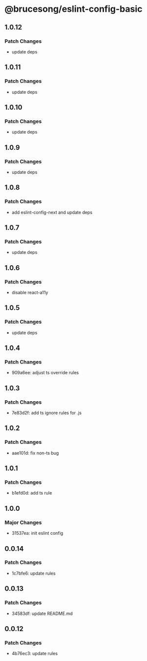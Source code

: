 # @brucesong/eslint-config-basic

## 1.0.12

### Patch Changes

- update deps

## 1.0.11

### Patch Changes

- update deps

## 1.0.10

### Patch Changes

- update deps

## 1.0.9

### Patch Changes

- update deps

## 1.0.8

### Patch Changes

- add eslint-config-next and update deps

## 1.0.7

### Patch Changes

- update deps

## 1.0.6

### Patch Changes

- disable react-a11y

## 1.0.5

### Patch Changes

- update deps

## 1.0.4

### Patch Changes

- 909a6ee: adjust ts override rules

## 1.0.3

### Patch Changes

- 7e83d2f: add ts ignore rules for .js

## 1.0.2

### Patch Changes

- aae101d: fix non-ts bug

## 1.0.1

### Patch Changes

- b1efd0d: add ts rule

## 1.0.0

### Major Changes

- 31537ea: init eslint config

## 0.0.14

### Patch Changes

- 1c7bfe6: update rules

## 0.0.13

### Patch Changes

- 34583df: update README.md

## 0.0.12

### Patch Changes

- 4b76ec3: update rules
